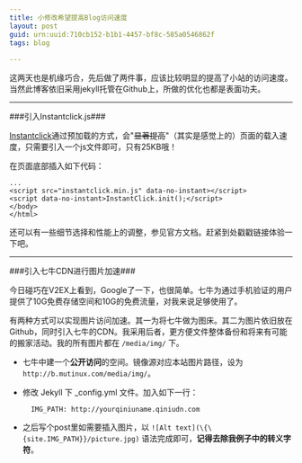 ```yaml
---
title: 小修改希望提高Blog访问速度
layout: post
guid: urn:uuid:710cb152-b1b1-4457-bf8c-585a0546862f
tags: blog
 
---
```

这两天也是机缘巧合，先后做了两件事，应该比较明显的提高了小站的访问速度。当然此博客依旧采用jekyll托管在Github上，所做的优化也都是表面功夫。

---
###引入Instantclick.js###

[Instantclick](http://instantclick.io/)通过预加载的方式，会"~~显著提高~~"（其实是感觉上的）页面的载入速度，只需要引入一个js文件即可，只有25KB哦！

在页面底部插入如下代码：

	...
	<script src="instantclick.min.js" data-no-instant></script>
	<script data-no-instant>InstantClick.init();</script>
	</body>
	</html>
	
还可以有一些细节选择和性能上的调整，参见官方文档。赶紧到处戳戳链接体验一下吧。

---
###引入七牛CDN进行图片加速###

今日碰巧在V2EX上看到，Google了一下，也很简单。七牛为通过手机验证的用户提供了10G免费存储空间和10G的免费流量，对我来说足够使用了。

有两种方式可以实现图片访问加速。其一为将七牛做为图床。其二为图片依旧放在Github，同时引入七牛的CDN。我采用后者，更方便文件整体备份和将来有可能的搬家活动。我的所有图片都在 `/media/img/` 下。

+ 七牛中建一个**公开访问**的空间。镜像源对应本站图片路径，设为 `http://b.mutinux.com/media/img/`。

+ 修改 Jekyll 下 _config.yml 文件。加入如下一行：

		IMG_PATH: http://yourqiniuname.qiniudn.com
		
+ 之后写个post里如需要插入图片，以 `![Alt text](\{\{site.IMG_PATH}}/picture.jpg)` 语法完成即可，**记得去除我例子中的转义字符**。
